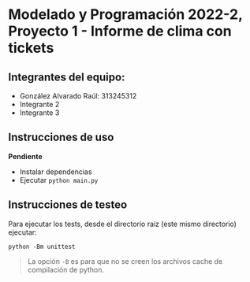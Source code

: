 # Modelado y Programación 2022-2, Proyecto 1 - Informe de clima con tickets

## Integrantes del equipo:
- González Alvarado Raúl: 313245312
- Integrante 2
- Integrante 3

## Instrucciones de uso
**Pendiente**
- Instalar dependencias
- Ejecutar `python main.py`

## Instrucciones de testeo
Para ejecutar los tests, desde el directorio raíz (este
mismo directorio) ejecutar:
```
python -Bm unittest
```
> La opción `-B` es para que no se creen los archivos
cache de compilación de python.
